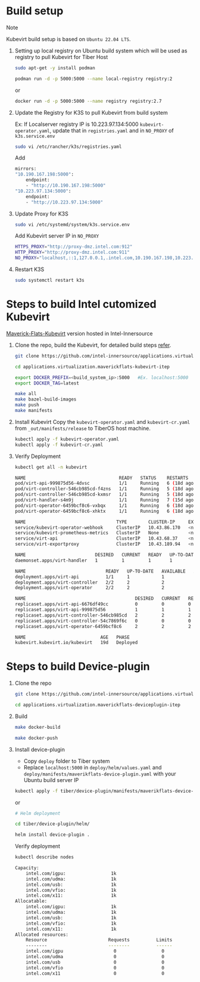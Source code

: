 # Build setup
>[!Note]
Kubevirt build setup is based on `Ubuntu 22.04 LTS`.

1.  Setting up local registry on Ubuntu build system which will be used as registry to pull Kubevirt for Tiber Host
    ```sh
    sudo apt-get -y install podman

    podman run -d -p 5000:5000 --name local-registry registry:2
    ```
    or
    ```sh
    docker run -d -p 5000:5000 --name registry registry:2.7
    ```

2.  Update the Registry for K3S to pull Kubevirt from build system

    Ex: If Localserver registry IP is 10.223.97.134:5000 `kubevirt-operator.yaml`, update that in `registries.yaml` and in `NO_PROXY` of `k3s.service.env`
    ```sh
    sudo vi /etc/rancher/k3s/registries.yaml
    ```
    Add
    ```sh
    mirrors:
    "10.190.167.198:5000":
        endpoint:
        - "http://10.190.167.198:5000"
    "10.223.97.134:5000":
        endpoint:
        - "http://10.223.97.134:5000"
    ```

3.  Update Proxy for K3S
    ```sh
    sudo vi /etc/systemd/system/k3s.service.env
    ```
    Add Kubevirt server IP in `NO_PROXY`
    ```sh
    HTTPS_PROXY="http://proxy-dmz.intel.com:912"
    HTTP_PROXY="http://proxy-dmz.intel.com:911"
    NO_PROXY="localhost,::1,127.0.0.1,.intel.com,10.190.167.198,10.223.97.134"
    ```

4.  Restart K3S
    ```sh
    sudo systemctl restart k3s
    ```

# Steps to build Intel cutomized Kubevirt

[Maverick-Flats-Kubevirt](https://github.com/intel-innersource/applications.virtualization.maverickflats-kubevirt-itep) version hosted in Intel-Innersource

1.  Clone the repo, build the Kubevirt, for detailed build steps [refer](https://github.com/intel-innersource/applications.virtualization.maverickflats-kubevirt-itep/blob/v1.5.0/docs/build-the-builder.md).
    ```sh
    git clone https://github.com/intel-innersource/applications.virtualization.maverickflats-kubevirt-itep.git

    cd applications.virtualization.maverickflats-kubevirt-itep

    export DOCKER_PREFIX=<build_system_ip>:5000   #Ex. localhost:5000
    export DOCKER_TAG=latest

    make all
    make bazel-build-images
    make push
    make manifests
    ```

5.  Install Kubevirt
    Copy the `kubevirt-operator.yaml` and `kubevirt-cr.yaml` from `_out/manifests/release` to TiberOS host machine.
    ```sh
    kubectl apply -f kubevirt-operator.yaml
    kubectl apply -f kubevirt-cr.yaml
    ```

6.  Verify Deployment
    ```sh
    kubectl get all -n kubevirt

    NAME                                   READY   STATUS    RESTARTS      AGE
    pod/virt-api-999875d56-4dvsc           1/1     Running   6 (18d ago)   19d
    pod/virt-controller-546cb985cd-f4zns   1/1     Running   5 (18d ago)   19d
    pod/virt-controller-546cb985cd-kxmsr   1/1     Running   5 (18d ago)   19d
    pod/virt-handler-s4m9j                 1/1     Running   7 (15d ago)   19d
    pod/virt-operator-6459bcf8c6-vxbqx     1/1     Running   6 (18d ago)   19d
    pod/virt-operator-6459bcf8c6-xhktx     1/1     Running   6 (18d ago)   19d

    NAME                                  TYPE        CLUSTER-IP     EXTERNAL-IP   PORT(S)   AGE
    service/kubevirt-operator-webhook     ClusterIP   10.43.86.170   <none>        443/TCP   19d
    service/kubevirt-prometheus-metrics   ClusterIP   None           <none>        443/TCP   19d
    service/virt-api                      ClusterIP   10.43.68.37    <none>        443/TCP   19d
    service/virt-exportproxy              ClusterIP   10.43.189.94   <none>        443/TCP   19d

    NAME                          DESIRED   CURRENT   READY   UP-TO-DATE   AVAILABLE   NODE SELECTOR            AGE
    daemonset.apps/virt-handler   1         1         1       1            1           kubernetes.io/os=linux   19d

    NAME                              READY   UP-TO-DATE   AVAILABLE   AGE
    deployment.apps/virt-api          1/1     1            1           19d
    deployment.apps/virt-controller   2/2     2            2           19d
    deployment.apps/virt-operator     2/2     2            2           19d

    NAME                                         DESIRED   CURRENT   READY   AGE
    replicaset.apps/virt-api-6676df49cc          0         0         0       19d
    replicaset.apps/virt-api-999875d56           1         1         1       19d
    replicaset.apps/virt-controller-546cb985cd   2         2         2       19d
    replicaset.apps/virt-controller-54c7869f6c   0         0         0       19d
    replicaset.apps/virt-operator-6459bcf8c6     2         2         2       19d

    NAME                            AGE   PHASE
    kubevirt.kubevirt.io/kubevirt   19d   Deployed
    ```

# Steps to build Device-plugin

1.  Clone the repo
    ```sh
    git clone https://github.com/intel-innersource/applications.virtualization.maverickflats-deviceplugin-itep.git

    cd applications.virtualization.maverickflats-deviceplugin-itep
    ```

2.  Build
    ```sh
    make docker-build

    make docker-push
    ```

3. Install device-plugin
   -    Copy `deploy` folder to Tiber system
   -    Replace `localhost:5000` in `deploy/helm/values.yaml` and `deploy/manifests/maverikflats-device-plugin.yaml` with your Ubuntu build server IP
    ```sh
    kubectl apply -f tiber/device-plugin/manifests/maverikflats-device-plugin.yaml
    ```
    or
    ```sh
    # Helm deployment

    cd tiber/device-plugin/helm/

    helm install device-plugin .
    ```
    Verify deployment 
    ```sh
    kubectl describe nodes

    Capacity:
        intel.com/igpu:                 1k
        intel.com/udma:                 1k
        intel.com/usb:                  1k
        intel.com/vfio:                 1k
        intel.com/x11:                  1k
    Allocatable:
        intel.com/igpu:                 1k
        intel.com/udma:                 1k
        intel.com/usb:                  1k
        intel.com/vfio:                 1k
        intel.com/x11:                  1k
    Allocated resources:
        Resource                       Requests          Limits
        --------                       --------          ------
        intel.com/igpu                   0                 0
        intel.com/udma                   0                 0
        intel.com/usb                    0                 0
        intel.com/vfio                   0                 0
        intel.com/x11                    0                 0
    ```
